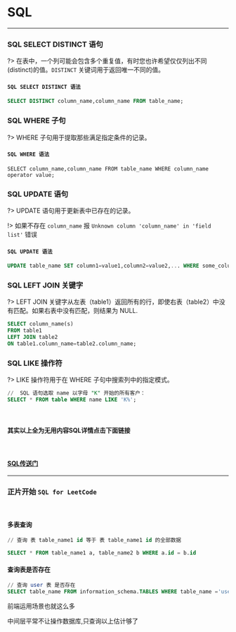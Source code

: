 # SQL

<hr>

### SQL SELECT DISTINCT 语句

?> 在表中，一个列可能会包含多个重复值，有时您也许希望仅仅列出不同(distinct)的值。`DISTINCT` 关键词用于返回唯一不同的值。

#### `SQL SELECT DISTINCT 语法`

```sql
SELECT DISTINCT column_name,column_name FROM table_name;
```

### SQL WHERE 子句

?> WHERE 子句用于提取那些满足指定条件的记录。

#### `SQL WHERE 语法`

```
SELECT column_name,column_name FROM table_name WHERE column_name operator value;
```

### SQL UPDATE 语句

?> UPDATE 语句用于更新表中已存在的记录。

!> 如果不存在 `column_name` 报 `Unknown column 'column_name' in 'field list'` 错误

#### `SQL UPDATE 语法`

```sql
UPDATE table_name SET column1=value1,column2=value2,... WHERE some_column=some_value;
```

### SQL LEFT JOIN 关键字

?> LEFT JOIN 关键字从左表（table1）返回所有的行，即使右表（table2）中没有匹配。如果右表中没有匹配，则结果为 NULL.

```sql
SELECT column_name(s)
FROM table1
LEFT JOIN table2
ON table1.column_name=table2.column_name;
```

###  SQL LIKE 操作符

?> LIKE 操作符用于在 WHERE 子句中搜索列中的指定模式。

```sql
//  SQL 语句选取 name 以字母 "K" 开始的所有客户：
SELECT * FROM table WHERE name LIKE 'K%';
```

<br>

#### 其实以上全为无用内容SQL详情点击下面链接

<br>

#### [SQL传送门](https://www.runoob.com/sql/sql-tutorial.html)

<hr>

### 正片开始 `SQL for LeetCode`

<br>

#### 多表查询

```sql
// 查询 表 table_name1 id 等于 表 table_name1 id 的全部数据

SELECT * FROM table_name1 a, table_name2 b WHERE a.id = b.id
```

#### 查询表是否存在

```sql
// 查询 user 表 是否存在
SELECT table_name FROM information_schema.TABLES WHERE table_name ='user'
```


前端运用场景也就这么多

中间层平常不让操作数据库,只查询以上估计够了



<style>
@import url('static/css/code2.css');
</style>